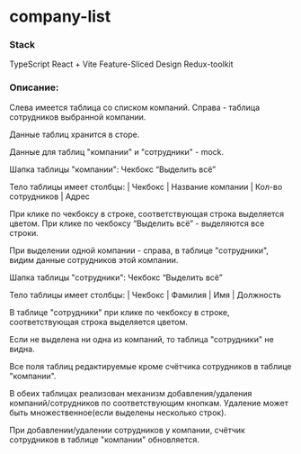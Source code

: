# company-list


### Stack
TypeScript
React + Vite
Feature-Sliced Design
Redux-toolkit


### Описание:
Слева имеется таблица со списком компаний.
Справа - таблица сотрудников выбранной компании.

Данные таблиц хранится в сторе.

Данные для таблиц "компании" и "сотрудники" - mock.


Шапка таблицы "компании": Чекбокс “Выделить всё”

Тело таблицы имеет столбцы: | Чекбокс | Название компании | Кол-во сотрудников | Адрес

При клике по чекбоксу в строке, соответствующая строка выделяется цветом.
При клике по чекбоксу “Выделить всё” - выделяются все строки.

При выделении одной компании - справа, в таблице "сотрудники", видим данные сотрудников этой компании.


Шапка таблицы "сотрудники": Чекбокс “Выделить всё”

Тело таблицы имеет столбцы: | Чекбокс | Фамилия | Имя | Должность

В таблице "сотрудники" при клике по чекбоксу в строке, соответствующая строка выделяется цветом.

Если не выделена ни одна из компаний, то таблица "сотрудники" не видна.

Все поля таблиц редактируемые кроме счётчика сотрудников в таблице "компании".

В обеих таблицах реализован механизм добавления/удаления компаний/сотрудников по соответствующим кнопкам.
Удаление может быть множественное(если выделены несколько строк).

При добавлении/удалении сотрудников у компании, счётчик сотрудников в таблице "компании" обновляется.
